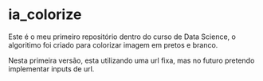 # ia_colorize
Este é o meu primeiro repositório dentro do curso de Data Science, o algoritimo foi criado para colorizar imagem em pretos e branco.

Nesta primeira versão, esta utilizando uma url fixa, mas no futuro pretendo implementar inputs de url.

